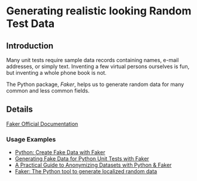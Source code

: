 # Generating realistic looking Random Test Data #

## Introduction ##

Many unit tests require sample data records containing names, e-mail addresses, or simply text. Inventing a few virtual persons ourselves is fun, but inventing a whole phone book is not.

The Python package, _Faker_, helps us to generate random data for many common and less common fields.

## Details ##

[Faker Official Documentation][1] 


### Usage Examples ### 

* [Python: Create Fake Data with Faker][2]
* [Generating Fake Data for Python Unit Tests with Faker][3]
* [A Practical Guide to Anonymizing Datasets with Python & Faker][4]
* [Faker: The Python tool to generate localized random data][5]


[1]: https://github.com/joke2k/faker
[2]: https://dzone.com/articles/python-create-fake-data-faker
[3]: https://semaphoreci.com/community/tutorials/generating-fake-data-for-python-unit-tests-with-faker
[4]: https://districtdatalabs.silvrback.com/a-practical-guide-to-anonymizing-datasets-with-python-faker
[5]: http://joke2k.net/faker/
